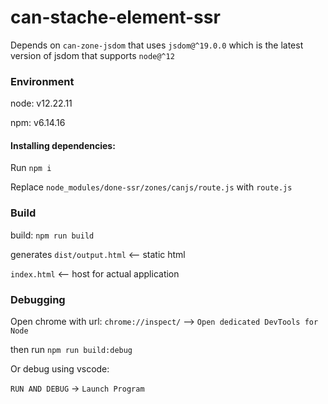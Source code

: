 # can-stache-element-ssr

Depends on `can-zone-jsdom` that uses `jsdom@^19.0.0` which is the latest version of jsdom that supports `node@^12`

### Environment

node: v12.22.11

npm: v6.14.16

#### Installing dependencies:
Run `npm i`

Replace `node_modules/done-ssr/zones/canjs/route.js` with `route.js`

### Build

build: `npm run build`

generates `dist/output.html` <-- static html

`index.html` <-- host for actual application

### Debugging

Open chrome with url: `chrome://inspect/` --> `Open dedicated DevTools for Node`

then run `npm run build:debug`

Or debug using vscode:

`RUN AND DEBUG` -> `Launch Program`